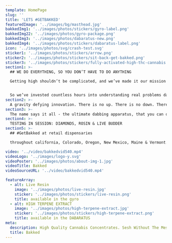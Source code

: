 ```yaml
---
template: HomePage
slug: ''
title: 'LETS #GETBAKKED'
featuredImage: '../images/bg/masthead.jpg'
bakkedImg1: '../images/photos/stickers/gyro-label.png'
bakkedImg22: '../images/photos/gyro-package.png'
bakkedImg3: '../images/photos/dabaratus-new.png'
bakkedImg4: '../images/photos/stickers/dabaratus-label.png'
icon: '../images/photos/svg/crash-test.svg'
sticker1: '../images/photos/stickers/arrow.png'
sticker2: '../images/photos/stickers/sit-back-get-bakked.png'
sticker3: '../images/photos/stickers/fully-activated-high-thc-cannabis.png'
section1: >-
  ## WE DO EVERYTHING, SO YOU DON’T HAVE TO DO ANYTHING

  Getting high shouldn’t be complicated, and we’ve made it our mission to make sure it's not. Dabbing provides a true to flower cannabis experience, with all the flavor & effects and none of the plant matter OR combustion - but the process can get complicated sometimes.


  So we’ve invested countless hours into understanding real problems dabbers have and finding solutions to them.
section2: >-
  A gravity defying innovation. There is no up. There is no down. There is no side-to-side. Only you and your dabs that won’t spill no matter what you do. Designed for weekend couch surfing, or whatever. Your pockets will thank you.
section3: >-
  The name says it all - the ultimate dabbing apparatus, that you can ooze anywhere. This swiss-army knife of dabbing that can be used to top a bowl, line a blunt, dress a joint or dab directly onto a nail. Just click, apply & cap to #seshwithoutthemess.
section4: >-
  TESTING IN SESSION: DIAMONDS, ROSIN & LIVE BUDDER
section5: >-
  ## #GetBakked at retail dispensaries

  throughout california, Colorado, Oregon, New Mexico, Maine & Vermont.

video: '../video/bakkedvid540.mp4'
videoLogo: '../images/logo-y.svg'
videoPoster: '../images/photos/about-img-1.jpg'
videoTitle: Bakked
videoSourceURL: '../video/bakkedvid540.mp4'

featureArray:
  - alt: Live Resin
    image: '../images/photos/live-resin.jpg'
    sticker: '../images/photos/stickers/live-resin.png'
    title: available in the gyro
  - alt: HIGH TERPENE EXTRACT
    image: '../images/photos/high-terpene-extract.jpg'
    sticker: '../images/photos/stickers/high-terpene-extract.png'
    title: available in the DABARATUS
meta:
  description: High Quality Cannabis Concentrates. Sesh Without The Mess.
  title: Bakked
---
```

